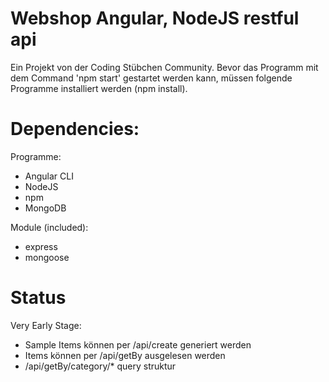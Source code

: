 # Webshop Angular, NodeJS restful api

Ein Projekt von der Coding Stübchen Community.
Bevor das Programm mit dem Command 'npm start' gestartet werden kann, müssen folgende Programme installiert werden (npm install).

# Dependencies:

Programme:
- Angular CLI
- NodeJS
- npm
- MongoDB

Module (included):
- express
- mongoose


# Status

Very Early Stage:
- Sample Items können per /api/create generiert werden
- Items können per /api/getBy ausgelesen werden
- /api/getBy/category/* query struktur
